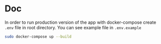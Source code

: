 # Doc

In order to run production version of the app with docker-compose create `.env` file in root directory.
You can see example file in `.env.example`

```bash
sudo docker-compose up --build
```
